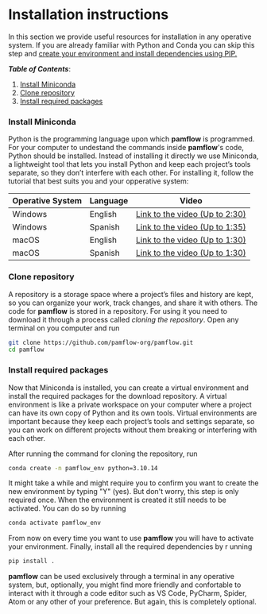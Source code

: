 # Installation instructions

In this section we provide useful resources for installation in any operative system. If you are already familiar with Python and Conda you can skip this step and [create your environment and install dependencies using PIP.](../contributing_guidelines.md#getting-started)


***Table of Contents***: 
1. [Install Miniconda](#install-miniconda)
2. [Clone repository](#clone-repository)
2. [Install required packages](#install-required-packages)

### Install Miniconda
Python is the programming language upon which **pamflow** is programmed. For your computer to undestand the commands inside **pamflow**'s code, Python should be installed. Instead of installing it directly we use Miniconda, a lightweight tool that lets you install Python and keep each project’s tools separate, so they don’t interfere with each other. For installing it, follow the tutorial that best suits you and your opperative system:

| Operative System | Language | Video                                                                         |
|------------------|----------|-------------------------------------------------------------------------------|
| Windows          | English  | [Link to the video (Up to 2:30)](https://www.youtube.com/watch?v=EBbcsjBSEi8) |
| Windows          | Spanish  | [Link to the video (Up to 1:35)](https://www.youtube.com/watch?v=n8HkaPEeJFs) |
| macOS            | English  | [Link to the video (Up to 1:30)](https://www.youtube.com/watch?v=WdXdl0C0jfE) |
| macOS            | Spanish  | [Link to the video (Up to 1:30)](https://www.youtube.com/watch?v=WdXdl0C0jfE) |

### Clone repository

A repository is a storage space where a project’s files and history are kept, so you can organize your work, track changes, and share it with others. The code for **pamflow** is stored in a repository. For using it you need to download it through a process called *cloning the repository*. Open any terminal on you computer and run 
```sh
git clone https://github.com/pamflow-org/pamflow.git
cd pamflow
```

### Install required packages
Now that Miniconda is installed, you can create a virtual environment and install the required packages for the download repository. A virtual environment is like a private workspace on your computer where a project can have its own copy of Python and its own tools. Virtual environments are important because they keep each project’s tools and settings separate, so you can work on different projects without them breaking or interfering with each other.

After running the command for cloning the repository, run 

```sh
conda create -n pamflow_env python=3.10.14
```
It might take a while and might require you to confirm you want to create the new environment by typing "Y" (yes). But don't worry, this step is only required once. When the environment is created it still needs to be activated. You can do so by running 

```sh
conda activate pamflow_env
```
From now on every time you want to use **pamflow** you will have to activate your environment. Finally, install all the required dependencies by r unning 
   
```sh
pip install .
```


**pamflow** can be used exclusively through a terminal in any operative system, but, optionally, you might find more friendly and confortable to interact with it through a code editor such as VS Code, PyCharm, Spider, Atom or any other of your preference. But again, this is completely optional.


